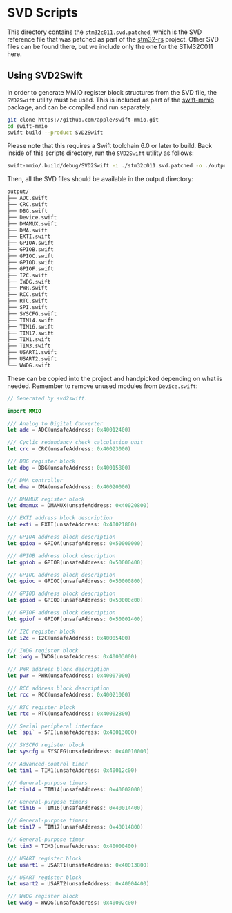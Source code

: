 # SVD Scripts

This directory contains the `stm32c011.svd.patched`, which is the SVD reference file that was patched
as part of the [stm32-rs](https://stm32-rs.github.io/stm32-rs/) project. Other SVD files can be found
there, but we include only the one for the STM32C011 here.

## Using SVD2Swift

In order to generate MMIO register block structures from the SVD file, the `SVD2Swift` utility must be used.
This is included as part of the [swift-mmio](https://github.com/apple/swift-mmio) package, and can be
compiled and run separately. 

```bash
git clone https://github.com/apple/swift-mmio.git
cd swift-mmio
swift build --product SVD2Swift
```

Please note that this requires a Swift toolchain 6.0 or later to build. Back inside of this scripts
directory, run the `SVD2Swift` utility as follows:

```bash
swift-mmio/.build/debug/SVD2Swift -i ./stm32c011.svd.patched -o ./output
```

Then, all the SVD files should be available in the output directory:

```bash
output/
├── ADC.swift
├── CRC.swift
├── DBG.swift
├── Device.swift
├── DMAMUX.swift
├── DMA.swift
├── EXTI.swift
├── GPIOA.swift
├── GPIOB.swift
├── GPIOC.swift
├── GPIOD.swift
├── GPIOF.swift
├── I2C.swift
├── IWDG.swift
├── PWR.swift
├── RCC.swift
├── RTC.swift
├── SPI.swift
├── SYSCFG.swift
├── TIM14.swift
├── TIM16.swift
├── TIM17.swift
├── TIM1.swift
├── TIM3.swift
├── USART1.swift
├── USART2.swift
└── WWDG.swift
```

These can be copied into the project and handpicked depending on what is needed. Remember to remove
unused modules from `Device.swift`:

```swift
// Generated by svd2swift.

import MMIO

/// Analog to Digital Converter
let adc = ADC(unsafeAddress: 0x40012400)

/// Cyclic redundancy check calculation unit
let crc = CRC(unsafeAddress: 0x40023000)

/// DBG register block
let dbg = DBG(unsafeAddress: 0x40015800)

/// DMA controller
let dma = DMA(unsafeAddress: 0x40020000)

/// DMAMUX register block
let dmamux = DMAMUX(unsafeAddress: 0x40020800)

/// EXTI address block description
let exti = EXTI(unsafeAddress: 0x40021800)

/// GPIOA address block description
let gpioa = GPIOA(unsafeAddress: 0x50000000)

/// GPIOB address block description
let gpiob = GPIOB(unsafeAddress: 0x50000400)

/// GPIOC address block description
let gpioc = GPIOC(unsafeAddress: 0x50000800)

/// GPIOD address block description
let gpiod = GPIOD(unsafeAddress: 0x50000c00)

/// GPIOF address block description
let gpiof = GPIOF(unsafeAddress: 0x50001400)

/// I2C register block
let i2c = I2C(unsafeAddress: 0x40005400)

/// IWDG register block
let iwdg = IWDG(unsafeAddress: 0x40003000)

/// PWR address block description
let pwr = PWR(unsafeAddress: 0x40007000)

/// RCC address block description
let rcc = RCC(unsafeAddress: 0x40021000)

/// RTC register block
let rtc = RTC(unsafeAddress: 0x40002800)

/// Serial peripheral interface
let `spi` = SPI(unsafeAddress: 0x40013000)

/// SYSCFG register block
let syscfg = SYSCFG(unsafeAddress: 0x40010000)

/// Advanced-control timer
let tim1 = TIM1(unsafeAddress: 0x40012c00)

/// General-purpose timers
let tim14 = TIM14(unsafeAddress: 0x40002000)

/// General-purpose timers
let tim16 = TIM16(unsafeAddress: 0x40014400)

/// General-purpose timers
let tim17 = TIM17(unsafeAddress: 0x40014800)

/// General-purpose timer
let tim3 = TIM3(unsafeAddress: 0x40000400)

/// USART register block
let usart1 = USART1(unsafeAddress: 0x40013800)

/// USART register block
let usart2 = USART2(unsafeAddress: 0x40004400)

/// WWDG register block
let wwdg = WWDG(unsafeAddress: 0x40002c00)
```
